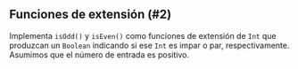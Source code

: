 ## Funciones de extensión (#2)

Implementa `isOdd()` y `isEven()` como funciones de extensión de `Int` que produzcan un `Boolean` indicando si ese `Int` es impar o par, respectivamente. Asumimos que el número de entrada es positivo.